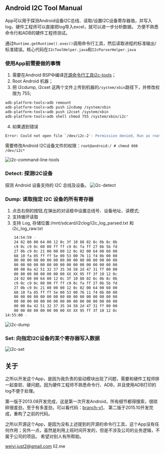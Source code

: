 ## Android I2C Tool Manual

App可以用于探测Android设备I2C总线、读取/设置I2C设备寄存器值，并写入log，硬件工程师可以直接把log导入excel，就可以进一步分析数据。
方便不熟悉命令行和ADB的硬件工程师测试。

通过`Runtime.getRuntime().exec()`调用命令行工具，然后读取进程的标准输出/标准错误。核心代码在`I2cToolHelper.java`和`I2cParserHelper.java`

### 使用App前需要做的事情

1. 需要在Android BSP中编译[开源命令行工具i2c-tools](https://github.com/suapapa/i2c-tools)；
2. Root Android 机器；
3. 把 i2cdump, i2cset 这两个文件上传到机器的`/system/xbin`路径下，并修改权限为 755;

```sh
adb-platform-tools>adb remount
adb-platform-tools>adb push i2cdump /system/xbin
adb-platform-tools>adb push i2cset /system/xbin
adb-platform-tools>adb shell chmod 755 /system/xbin/i2c*
```
4. 如果遇到错误

```sh
Error: Could not open file `/dev/i2c-2': Permission denied, Run as root?
```
需要修改Android I2C设备文件的权限：`root@android:/ # chmod 666 /dev/i2c*`


![i2c-command-line-tools](https://github.com/li2/Android_I2C_Tool/blob/master/assets/i2c-command-line-tools.png)


### Detect: 探测I2C设备

探测 Android 设备支持的 I2C 总线及设备。
![i2c-detect](https://github.com/li2/Android_I2C_Tool/blob/master/assets/detect.png)


### Dump: 读取指定 I2C 设备的所有寄存器

1. 点击右侧的按钮,在弹出的对话框中设置总线号、设备地址、读模式;
2. 支持循环读取
3. 支持 Log,
存储位置:/mnt/sdcard/i2clog/i2c_log_parsed.txt 和 i2c_log_raw.txt

```sh
    14:54:59 - 
    24 02 00 00 64 00 12 0c 3f 10 88 02 8c 0b 8c 0b
    c9 0c c9 0c 08 00 ff ff c9 0c fa ff 27 0b 5b fd
    27 0b c9 0c 21 00 00 00 12 0c 02 00 64 00 60 00 
    68 10 fa 05 ff ff 5e 00 53 00 76 11 f4 0b 00 00
    00 00 00 00 00 00 00 00 00 00 00 00 00 00 00 00
    00 00 00 00 00 00 00 00 00 00 00 00 00 00 00 00
    00 00 0a 42 51 32 37 35 34 58 2d 47 31 ff 00 00
    00 00 00 00 00 00 00 00 XX XX 95 ff 3f 10 12 0c
    24 02 00 00 64 00 12 0c 3f 10 88 02 8c 0b 8c 0b
    c9 0c c9 0c 08 00 ff ff c9 0c fa ff 27 0b 5b fd
    27 0b c9 0c 21 00 00 00 12 0c 02 00 64 00 60 00
    68 10 fa 05 ff ff 5e 00 53 00 76 11 f4 0b 00 00
    00 00 00 00 00 00 00 00 00 00 00 00 00 00 00 00
    00 00 00 00 00 00 00 00 00 00 00 00 00 00 00 00
    00 00 0a 42 51 32 37 35 34 58 2d 47 31 ff 00 00
    00 00 00 00 00 00 00 00 XX XX 95 ff 3f 10 12 0c
14:55:00 - 
```
![i2c-dump](https://github.com/li2/Android_I2C_Tool/blob/master/assets/dump.png)


### Set: 向指定I2C设备的某个寄存器写入数据

![i2c-set](https://github.com/li2/Android_I2C_Tool/blob/master/assets/set.png)


## 关于

之所以开发这个App，是因为我负责的驱动模块出现了问题，需要和硬件工程师排一起查软、硬问题。因为硬件工程师不熟悉命令行、ADB，并且使用ADB打印的log不便于处理。

第一版于2013.08开发完成，这是第一次开发Android，所有细节都得搜索，很琐碎很差劲，至于有多差劲，可以看代码：[branch-v1](https://github.com/li2/Android_I2C_Tool/tree/v1)，
第二版于2015.10开发完成，重构了之前的代码。

之所以开源这个App，是因为没有上述提到的开源的命令行工具，这个App没有任何作用；另外一点，虽然是利用上班时间开发的，但是不涉及公司的业务逻辑，不属于公司的项目。
希望对别人有所帮助。

weiyi.just2@gmail.com
li2.me




